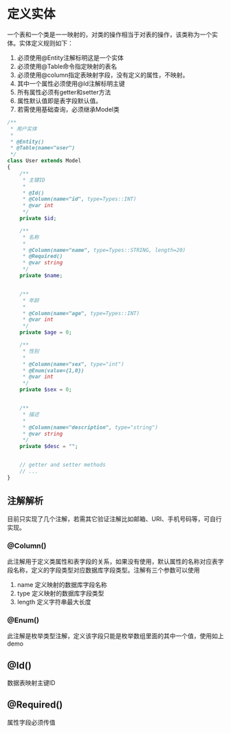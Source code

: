 # 定义实体

一个表和一个类是一一映射的，对类的操作相当于对表的操作，该类称为一个实体。实体定义规则如下：

1. 必须使用@Entity注解标明这是一个实体
2. 必须使用@Table命令指定映射的表名
3. 必须使用@column指定表映射字段，没有定义的属性，不映射。
4. 其中一个属性必须使用@Id注解标明主键
5. 所有属性必须有getter和setter方法
6. 属性默认值即是表字段默认值。
7. 若需使用基础查询，必须继承Model类

```php
/**
 * 用户实体
 *
 * @Entity()
 * @Table(name="user")
 */
class User extends Model
{
    /**
     * 主键ID
     *
     * @Id()
     * @Column(name="id", type=Types::INT)
     * @var int
     */
    private $id;

    /**
     * 名称
     *
     * @Column(name="name", type=Types::STRING, length=20)
     * @Required()
     * @var string
     */
    private $name;


    /**
     * 年龄
     *
     * @Column(name="age", type=Types::INT)
     * @var int
     */
    private $age = 0;

    /**
     * 性别
     *
     * @Column(name="sex", type="int")
     * @Enum(value={1,0})
     * @var int
     */
    private $sex = 0;


    /**
     * 描述
     *
     * @Column(name="description", type="string")
     * @var string
     */
    private $desc = "";


    // getter and setter methods
    // ...
}
```

## 注解解析

目前只实现了几个注解，若需其它验证注解比如邮箱、URI、手机号码等，可自行实现。

### @Column()

此注解用于定义类属性和表字段的关系，如果没有使用，默认属性的名称对应表字段名称，定义的字段类型对应数据库字段类型。注解有三个参数可以使用

1. name 定义映射的数据库字段名称
2. type 定义映射的数据库字段类型
3. length 定义字符串最大长度

### @Enum()

此注解是枚举类型注解，定义该字段只能是枚举数组里面的其中一个值，使用如上demo

## @Id()

数据表映射主键ID

## @Required()

属性字段必须传值



